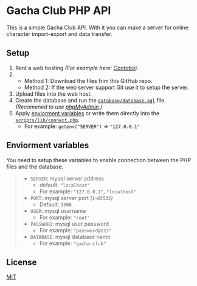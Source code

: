 # Gacha Club PHP API

This is a simple Gacha Club API. With it you can make a server for online character import-export and data transfer.

## Setup

1. Rent a web hosting *(For example here: [Contabo](https://contabo.com/en/web-hosting/))*.
2. 
    - Method 1: Download the files frim this GitHub repo.
    - Method 2: If the web server support Git use it to setup the server.
3. Upload files into the web host.
4. Create the database and run the [`database/database.sql`](database/database.sql) file. *(Recomened to use [phpMyAdmin](https://www.phpmyadmin.net/).)*
5. Apply [enviorment variables](#enviorment-variables) or write them directly into the [`scripts/lib/connect.php`](scripts/lib/connect.php).
    - For example: `getenv("SERVER")` => `"127.0.0.1"`

## Enviorment variables

You need to setup these variables to enable connection between the PHP files and the database.

> - `SERVER`: mysql server address
>   - default: `"localhost"`
>   - For example: `"127.0.0.1"`, `"localhost"`
> - `PORT`: mysql server port *(`1`-`65535`)*
>   - Default: `3306`
> - `USER`: mysql username
>   - For example: `"root"`
> - `PASSWORD`: mysql user password
>   - For example: `"password@123"`
> - `DATABASE`: mysql database name
>   - For example: `"gacha-club"`

## License

[MIT](LICENSE.txt)